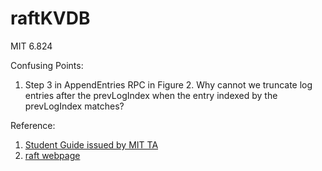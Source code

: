 # raftKVDB
MIT 6.824

Confusing Points:
1. Step 3 in AppendEntries RPC in Figure 2. Why cannot we truncate log entries after the prevLogIndex when the entry indexed by the prevLogIndex matches?

Reference:
1. [Student Guide issued by MIT TA](https://thesquareplanet.com/blog/students-guide-to-raft/)
2. [raft webpage](https://raft.github.io/)
